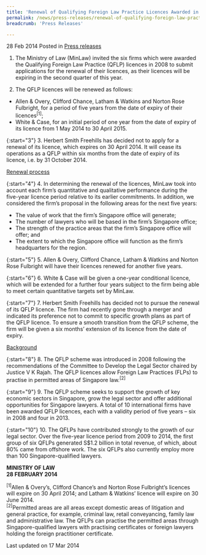 ```yaml
---
title: 'Renewal of Qualifying Foreign Law Practice Licences Awarded in 2008'
permalink: /news/press-releases/renewal-of-qualifying-foreign-law-practice-licences-awarded-in-2/
breadcrumb: 'Press Releases'

---
```



28 Feb 2014 Posted in [Press releases](/news/press-releases)

1. The Ministry of Law (MinLaw) invited the six firms which were awarded the Qualifying Foreign Law Practice (QFLP) licences in 2008 to submit applications for the renewal of their licences, as their licences will be expiring in the second quarter of this year.

2. The QFLP licences will be renewed as follows:

* Allen & Overy, Clifford Chance, Latham & Watkins and Norton Rose Fulbright, for a period of five years from the date of expiry of their licences<sup>[1]</sup>;
* White & Case, for an initial period of one year from the date of expiry of its licence from 1 May 2014 to 30 April 2015.

{:start="3"}
3. Herbert Smith Freehills has decided not to apply for a renewal of its licence, which expires on 30 April 2014.  It will cease its operations as a QFLP within six months from the date of expiry of its licence, i.e. by 31 October 2014.

<u>Renewal process</u>

{:start="4"}
4. In determining the renewal of the licences, MinLaw took into account each firm’s quantitative and qualitative performance during the five-year licence period relative to its earlier commitments.  In addition, we considered the firm’s proposal in the following areas for the next five years:

* The value of work that the firm’s Singapore office will generate;
* The number of lawyers who will be based in the firm’s Singapore office;
* The strength of the practice areas that the firm’s Singapore office will offer; and
* The extent to which the Singapore office will function as the firm’s headquarters for the region.

{:start="5"}
5. Allen & Overy, Clifford Chance, Latham & Watkins and Norton Rose Fulbright will have their licences renewed for another five years.

{:start="6"}
6. White & Case will be given a one-year conditional licence, which will be extended for a further four years subject to the firm being able to meet certain quantitative targets set by MinLaw.

{:start="7"}
7. Herbert Smith Freehills has decided not to pursue the renewal of its QFLP licence. The firm had recently gone through a merger and indicated its preference not to commit to specific growth plans as part of the QFLP licence.  To ensure a smooth transition from the QFLP scheme, the firm will be given a six months’ extension of its licence from the date of expiry.

<u>Background</u>

{:start="8"}
8. The QFLP scheme was introduced in 2008 following the recommendations of the Committee to Develop the Legal Sector chaired by Justice V K Rajah.  The QFLP licences allow Foreign Law Practices (FLPs) to practise in permitted areas of Singapore law.<sup>[2]</sup>

{:start="9"}
9. The QFLP scheme seeks to support the growth of key economic sectors in Singapore, grow the legal sector and offer additional opportunities for Singapore lawyers.  A total of 10 international firms have been awarded QFLP licences, each with a validity period of five years – six in 2008 and four in 2013.

{:start="10"}
10. The QFLPs have contributed strongly to the growth of our legal sector.  Over the five-year licence period from 2009 to 2014, the first group of six QFLPs generated S$1.2 billion in total revenue, of which, about 80% came from offshore work.  The six QFLPs also currently employ more than 100 Singapore-qualified lawyers.

**MINISTRY OF LAW**  
**28 FEBRUARY 2014**

<sup>[1]</sup>Allen & Overy’s, Clifford Chance’s and Norton Rose Fulbright’s licences will expire on 30 April 2014; and Latham & Watkins’ licence will expire on 30 June 2014.  
<sup>[2]</sup>Permitted areas are all areas except domestic areas of litigation and general practice, for example, criminal law, retail conveyancing, family law and administrative law. The QFLPs can practise the permitted areas through Singapore-qualified lawyers with practising certificates or foreign lawyers holding the foreign practitioner certificate.

<p class="right-side-updated">Last updated on 17 Mar 2014</p>

